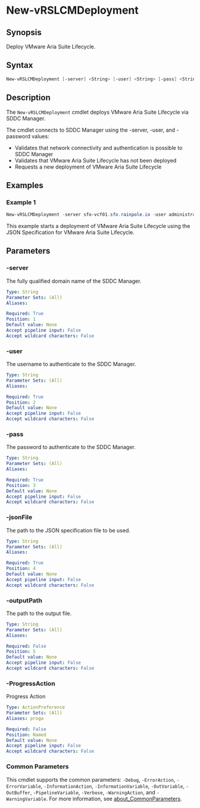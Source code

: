 # New-vRSLCMDeployment

## Synopsis

Deploy VMware Aria Suite Lifecycle.

## Syntax

```powershell
New-vRSLCMDeployment [-server] <String> [-user] <String> [-pass] <String> [-jsonFile] <String> [[-outputPath] <String>] [-ProgressAction <ActionPreference>] [<CommonParameters>]
```

## Description

The `New-vRSLCMDeployment` cmdlet deploys VMware Aria Suite Lifecycle via SDDC Manager.

The cmdlet connects to SDDC Manager using the -server, -user, and -password values:

- Validates that network connectivity and authentication is possible to SDDC Manager
- Validates that VMware Aria Suite Lifecycle has not been deployed
- Requests a new deployment of VMware Aria Suite Lifecycle

## Examples

### Example 1

```powershell
New-vRSLCMDeployment -server sfo-vcf01.sfo.rainpole.io -user administrator@vsphere.local -pass VMw@re1! -jsonFile .\vrslcmDeploySpec.json
```

This example starts a deployment of VMware Aria Suite Lifecycle using the JSON Specification for VMware Aria Suite Lifecycle.

## Parameters

### -server

The fully qualified domain name of the SDDC Manager.

```yaml
Type: String
Parameter Sets: (All)
Aliases:

Required: True
Position: 1
Default value: None
Accept pipeline input: False
Accept wildcard characters: False
```

### -user

The username to authenticate to the SDDC Manager.

```yaml
Type: String
Parameter Sets: (All)
Aliases:

Required: True
Position: 2
Default value: None
Accept pipeline input: False
Accept wildcard characters: False
```

### -pass

The password to authenticate to the SDDC Manager.

```yaml
Type: String
Parameter Sets: (All)
Aliases:

Required: True
Position: 3
Default value: None
Accept pipeline input: False
Accept wildcard characters: False
```

### -jsonFile

The path to the JSON specification file to be used.

```yaml
Type: String
Parameter Sets: (All)
Aliases:

Required: True
Position: 4
Default value: None
Accept pipeline input: False
Accept wildcard characters: False
```

### -outputPath

The path to the output file.

```yaml
Type: String
Parameter Sets: (All)
Aliases:

Required: False
Position: 5
Default value: None
Accept pipeline input: False
Accept wildcard characters: False
```

### -ProgressAction

Progress Action

```yaml
Type: ActionPreference
Parameter Sets: (All)
Aliases: proga

Required: False
Position: Named
Default value: None
Accept pipeline input: False
Accept wildcard characters: False
```

### Common Parameters

This cmdlet supports the common parameters: `-Debug`, `-ErrorAction`, `-ErrorVariable`, `-InformationAction`, `-InformationVariable`, `-OutVariable`, `-OutBuffer`, `-PipelineVariable`, `-Verbose`, `-WarningAction`, and `-WarningVariable`. For more information, see [about_CommonParameters](http://go.microsoft.com/fwlink/?LinkID=113216).
